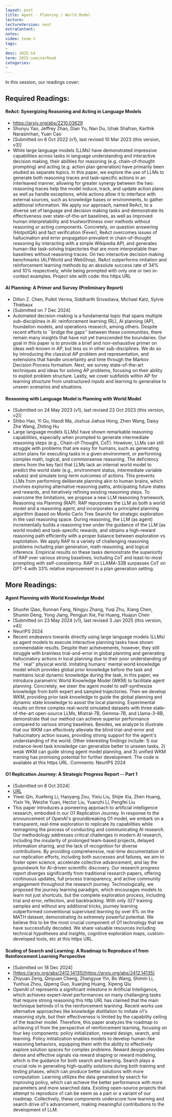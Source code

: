 ```yaml
---
layout: post
title: Agent - Planning / World Model   
lecture: 
lectureVersion: next
extraContent: 
notes: 
video: team-3
tags:
- 
desc: 2025-S4
term: 2025-seminarRead
categories:
- 
---
```



In this session, our readings cover: 

## Required Readings: 

#### ReAct: Synergizing Reasoning and Acting in Language Models
+ https://arxiv.org/abs/2210.03629
+ Shunyu Yao, Jeffrey Zhao, Dian Yu, Nan Du, Izhak Shafran, Karthik Narasimhan, Yuan Cao
+ [Submitted on 6 Oct 2022 (v1), last revised 10 Mar 2023 (this version, v3)]
+ While large language models (LLMs) have demonstrated impressive capabilities across tasks in language understanding and interactive decision making, their abilities for reasoning (e.g. chain-of-thought prompting) and acting (e.g. action plan generation) have primarily been studied as separate topics. In this paper, we explore the use of LLMs to generate both reasoning traces and task-specific actions in an interleaved manner, allowing for greater synergy between the two: reasoning traces help the model induce, track, and update action plans as well as handle exceptions, while actions allow it to interface with external sources, such as knowledge bases or environments, to gather additional information. We apply our approach, named ReAct, to a diverse set of language and decision making tasks and demonstrate its effectiveness over state-of-the-art baselines, as well as improved human interpretability and trustworthiness over methods without reasoning or acting components. Concretely, on question answering (HotpotQA) and fact verification (Fever), ReAct overcomes issues of hallucination and error propagation prevalent in chain-of-thought reasoning by interacting with a simple Wikipedia API, and generates human-like task-solving trajectories that are more interpretable than baselines without reasoning traces. On two interactive decision making benchmarks (ALFWorld and WebShop), ReAct outperforms imitation and reinforcement learning methods by an absolute success rate of 34% and 10% respectively, while being prompted with only one or two in-context examples. Project site with code: this https URL


#### AI Planning: A Primer and Survey (Preliminary Report)
+ Dillon Z. Chen, Pulkit Verma, Siddharth Srivastava, Michael Katz, Sylvie Thiébaux
+ [Submitted on 7 Dec 2024]
+ Automated decision-making is a fundamental topic that spans multiple sub-disciplines in AI: reinforcement learning (RL), AI planning (AP), foundation models, and operations research, among others. Despite recent efforts to ``bridge the gaps'' between these communities, there remain many insights that have not yet transcended the boundaries. Our goal in this paper is to provide a brief and non-exhaustive primer on ideas well-known in AP, but less so in other sub-disciplines. We do so by introducing the classical AP problem and representation, and extensions that handle uncertainty and time through the Markov Decision Process formalism. Next, we survey state-of-the-art techniques and ideas for solving AP problems, focusing on their ability to exploit problem structure. Lastly, we cover subfields within AP for learning structure from unstructured inputs and learning to generalise to unseen scenarios and situations.
  

#### Reasoning with Language Model is Planning with World Model
+ [Submitted on 24 May 2023 (v1), last revised 23 Oct 2023 (this version, v2)]
+ Shibo Hao, Yi Gu, Haodi Ma, Joshua Jiahua Hong, Zhen Wang, Daisy Zhe Wang, Zhiting Hu
+ Large language models (LLMs) have shown remarkable reasoning capabilities, especially when prompted to generate intermediate reasoning steps (e.g., Chain-of-Thought, CoT). However, LLMs can still struggle with problems that are easy for humans, such as generating action plans for executing tasks in a given environment, or performing complex math, logical, and commonsense reasoning. The deficiency stems from the key fact that LLMs lack an internal world model to predict the world state (e.g., environment status, intermediate variable values) and simulate long-term outcomes of actions. This prevents LLMs from performing deliberate planning akin to human brains, which involves exploring alternative reasoning paths, anticipating future states and rewards, and iteratively refining existing reasoning steps. To overcome the limitations, we propose a new LLM reasoning framework, Reasoning via Planning (RAP). RAP repurposes the LLM as both a world model and a reasoning agent, and incorporates a principled planning algorithm (based on Monto Carlo Tree Search) for strategic exploration in the vast reasoning space. During reasoning, the LLM (as agent) incrementally builds a reasoning tree under the guidance of the LLM (as world model) and task-specific rewards, and obtains a high-reward reasoning path efficiently with a proper balance between exploration vs. exploitation. We apply RAP to a variety of challenging reasoning problems including plan generation, math reasoning, and logical inference. Empirical results on these tasks demonstrate the superiority of RAP over various strong baselines, including CoT and least-to-most prompting with self-consistency. RAP on LLAMA-33B surpasses CoT on GPT-4 with 33% relative improvement in a plan generation setting.


## More Readings: 

#### Agent Planning with World Knowledge Model
+ Shuofei Qiao, Runnan Fang, Ningyu Zhang, Yuqi Zhu, Xiang Chen, Shumin Deng, Yong Jiang, Pengjun Xie, Fei Huang, Huajun Chen
+ [Submitted on 23 May 2024 (v1), last revised 3 Jan 2025 (this version, v4)]
+ NeurIPS 2024
+ Recent endeavors towards directly using large language models (LLMs) as agent models to execute interactive planning tasks have shown commendable results. Despite their achievements, however, they still struggle with brainless trial-and-error in global planning and generating hallucinatory actions in local planning due to their poor understanding of the ``real'' physical world. Imitating humans' mental world knowledge model which provides global prior knowledge before the task and maintains local dynamic knowledge during the task, in this paper, we introduce parametric World Knowledge Model (WKM) to facilitate agent planning. Concretely, we steer the agent model to self-synthesize knowledge from both expert and sampled trajectories. Then we develop WKM, providing prior task knowledge to guide the global planning and dynamic state knowledge to assist the local planning. Experimental results on three complex real-world simulated datasets with three state-of-the-art open-source LLMs, Mistral-7B, Gemma-7B, and Llama-3-8B, demonstrate that our method can achieve superior performance compared to various strong baselines. Besides, we analyze to illustrate that our WKM can effectively alleviate the blind trial-and-error and hallucinatory action issues, providing strong support for the agent's understanding of the world. Other interesting findings include: 1) our instance-level task knowledge can generalize better to unseen tasks, 2) weak WKM can guide strong agent model planning, and 3) unified WKM training has promising potential for further development. The code is available at this https URL.
Comments:	NeurIPS 2024
  

#### O1 Replication Journey: A Strategic Progress Report -- Part 1
+ [Submitted on 8 Oct 2024]
+ [URL](https://arxiv.org/abs/2410.18982?utm_source=substack&utm_medium=email)
+ Yiwei Qin, Xuefeng Li, Haoyang Zou, Yixiu Liu, Shijie Xia, Zhen Huang, Yixin Ye, Weizhe Yuan, Hector Liu, Yuanzhi Li, Pengfei Liu
+ This paper introduces a pioneering approach to artificial intelligence research, embodied in our O1 Replication Journey. In response to the announcement of OpenAI's groundbreaking O1 model, we embark on a transparent, real-time exploration to replicate its capabilities while reimagining the process of conducting and communicating AI research. Our methodology addresses critical challenges in modern AI research, including the insularity of prolonged team-based projects, delayed information sharing, and the lack of recognition for diverse contributions. By providing comprehensive, real-time documentation of our replication efforts, including both successes and failures, we aim to foster open science, accelerate collective advancement, and lay the groundwork for AI-driven scientific discovery. Our research progress report diverges significantly from traditional research papers, offering continuous updates, full process transparency, and active community engagement throughout the research journey. Technologically, we proposed the journey learning paradigm, which encourages models to learn not just shortcuts, but the complete exploration process, including trial and error, reflection, and backtracking. With only 327 training samples and without any additional tricks, journey learning outperformed conventional supervised learning by over 8\% on the MATH dataset, demonstrating its extremely powerful potential. We believe this to be the most crucial component of O1 technology that we have successfully decoded. We share valuable resources including technical hypotheses and insights, cognitive exploration maps, custom-developed tools, etc at this https URL.



#### Scaling of Search and Learning: A Roadmap to Reproduce o1 from Reinforcement Learning Perspective
+ [Submitted on 18 Dec 2024]
+ [https://arxiv.org/abs/2412.14135](https://arxiv.org/abs/2412.14135)
+ Zhiyuan Zeng, Qinyuan Cheng, Zhangyue Yin, Bo Wang, Shimin Li, Yunhua Zhou, Qipeng Guo, Xuanjing Huang, Xipeng Qiu
+ OpenAI o1 represents a significant milestone in Artificial Inteiligence, which achieves expert-level performances on many challanging tasks that require strong reasoning this http URL has claimed that the main techinique behinds o1 is the reinforcement learining. Recent works use alternative approaches like knowledge distillation to imitate o1's reasoning style, but their effectiveness is limited by the capability ceiling of the teacher model. Therefore, this paper analyzes the roadmap to achieving o1 from the perspective of reinforcement learning, focusing on four key components: policy initialization, reward design, search, and learning. Policy initialization enables models to develop human-like reasoning behaviors, equipping them with the ability to effectively explore solution spaces for complex problems. Reward design provides dense and effective signals via reward shaping or reward modeling, which is the guidance for both search and learning. Search plays a crucial role in generating high-quality solutions during both training and testing phases, which can produce better solutions with more computation. Learning utilizes the data generated by search for improving policy, which can achieve the better performance with more parameters and more searched data. Existing open-source projects that attempt to reproduce o1 can be seem as a part or a variant of our roadmap. Collectively, these components underscore how learning and search drive o1's advancement, making meaningful contributions to the development of LLM.

